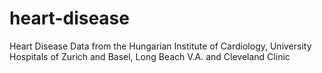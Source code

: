 # heart-disease
Heart Disease Data from the Hungarian Institute of Cardiology, University Hospitals of Zurich and Basel, Long Beach V.A. and Cleveland Clinic
